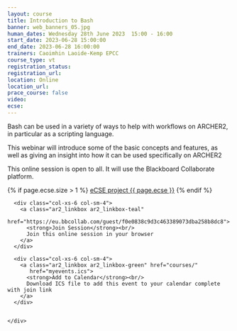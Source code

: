 ```yaml
---
layout: course
title: Introduction to Bash
banner: web_banners_05.jpg
human_dates: Wednesday 28th June 2023  15:00 - 16:00 
start_date: 2023-06-28 15:00:00
end_date: 2023-06-28 16:00:00
trainers: Caoimhin Laoide-Kemp EPCC
course_type: vt
registration_status:
registration_url:
location: Online
location_url:
prace_course: false
video: 
ecse:
---
```


Bash can be used in a variety of ways to help with workflows on ARCHER2, in particular as a scripting language. 

This webinar will introduce some of the basic concepts and features, as well as giving an insight into how it can be used specifically on ARCHER2


This online session is open to all. It will use the Blackboard Collaborate platform.

{% if page.ecse.size > 1 %}
<a href="{{ site.baseurl }}/ecse/reports/{{ page.ecse }}">eCSE project {{ page.ecse }}</a>
{% endif %}

<section id="service">

  <div class="row ">	

      <div class="col-xs-6 col-sm-4">
        <a class="ar2_linkbox ar2_linkbox-teal" 
          href="https://eu.bbcollab.com/guest/f0e0838c9d3c463389073dba258b8dc8">
          <strong>Join Session</strong><br/>
          Join this online session in your browser
        </a>
      </div>

      <div class="col-xs-6 col-sm-4">
        <a class="ar2_linkbox ar2_linkbox-green" href="courses/"
           href="myevents.ics">
          <strong>Add to Calendar</strong><br/>
          Download ICS file to add this event to your calendar complete with join link
        </a>
      </div>

											
    </div>




<!--
<h2><a name="video">Video</a></h2>

<div>

<iframe title="Video"  width="560" height="315" src="https://www.youtube.com/embed/XXXXXXXXXXX" frameborder="0" allow="accelerometer; autoplay; encrypted-media; gyroscope; picture-in-picture" allowfullscreen></iframe>

</div>

-->

<!--

<section id="service">

    <div class="row ">	



      <div class="col-xs-6 col-sm-4">
        <a class="ar2_linkbox ar2_linkbox-teal" href="  ">
          <strong>Transcript</strong><br/>
          Download a transcript of the video audio
        </a>
      </div>



      <div class="col-xs-6 col-sm-4">
        <a class="ar2_linkbox ar2_linkbox-green" href="courses/"
           href="ARCHER2_Training_VT.pdf">
          <strong>Slides</strong><br/>
          Download pdf of the presentation.
        </a>
      </div>
										
    </div>

</section>
-->
